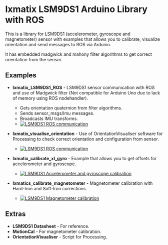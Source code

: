 Ixmatix LSM9DS1 Arduino Library with ROS
======================

This is a library for LSM9DS1 (accelerometer, gyroscope and magnetometer) sensor with examples that allows you to calibrate, visualize orientation and send messages to ROS via Arduino.

It has embedded madgwick and mahony filter algorithms to get correct orientation from the sensor.

Examples
--------

* **Ixmatix_LSM9DS1_ROS** - LSM9DS1 sensor communication with ROS and use of Madgwick filter (Not compatible for Arduino Uno due to lack of memory using ROS nodehandler).
  * Gets orientation quaternion from filter algorithms.
  * Sends sensor_msgs/Imu messages.
  * Broadcasts IMU transforms.
  * [![LSM9DS1 ROS communication](https://raw.githubusercontent.com/IxmatixRoboticsUniversity/Ixmatix_LSM9DS1/master/extras/imu_ros.jpeg)](https://github.com/IxmatixRoboticsUniversity/Ixmatix_LSM9DS1)

* **Ixmatix_visualise_orientation** - Use of OrientationVisualiser software for Processing to check correct orientation and configuration from sensor.
  * [![LSM9DS1 ROS communication](https://raw.githubusercontent.com/IxmatixRoboticsUniversity/Ixmatix_LSM9DS1/master/extras/imu_visualiser.jpeg)](https://github.com/IxmatixRoboticsUniversity/Ixmatix_LSM9DS1)

* **Ixmatix_calibrate_xl_gyro** - Example that allows you to get offsets for accelerometer and gyroscope.
  * [![LSM9DS1 Accelerometer and gyroscope calibration](https://raw.githubusercontent.com/IxmatixRoboticsUniversity/Ixmatix_LSM9DS1/master/extras/imu_xg_calibration.jpg)](https://github.com/IxmatixRoboticsUniversity/Ixmatix_LSM9DS1)

* **Ixmatics_calibrate_magnetometer** - Magnetometer calibration with Hard-Iron and Soft-Iron corrections.
  * [![LSM9DS1 Magnetometer calibration](https://raw.githubusercontent.com/IxmatixRoboticsUniversity/Ixmatix_LSM9DS1/master/extras/imu_magnetometer_calibration.jpg)](https://github.com/IxmatixRoboticsUniversity/Ixmatix_LSM9DS1)

  

Extras
------

* **LSM9DS1 Datasheet** - For reference.
* **MotionCal** - For magnetometer calibration.
* **OrientationVisualiser** - Script for Processing.